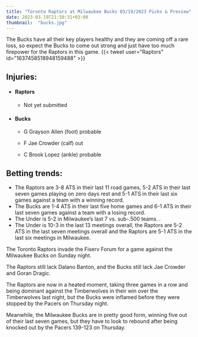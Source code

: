 ```yaml
---
title: "Toronto Raptors at Milwaukee Bucks 03/19/2023 Picks & Preview"
date: 2023-03-19T21:50:31+03:00
thumbnail:  "bucks.jpg"
---
```

The Bucks have all their key players healthy and they are coming off a rare loss, so expect the Bucks to come out strong and just have too much firepower for the Raptors in this game.<!--more-->
{{< tweet user="Raptors" id="1637458518948159488" >}}

## Injuries:

  - #### Raptors

    - Not yet submitted

  - #### Bucks

    - G Grayson Allen (foot) probable

    - F Jae Crowder (calf) out

    - C Brook Lopez (ankle) probable

## Betting trends:

  - The Raptors are 3-8 ATS in their last 11 road games, 5-2 ATS in their last seven games playing on zero days rest and 5-1 ATS in their last six games against a team with a winning record.
  - The Bucks are 1-4 ATS in their last five home games and 6-1 ATS in their last seven games against a team with a losing record.
  - The Under is 5-2 in Milwaukee’s last 7 vs. sub-.500 teams. .
  - The Under is 10-3 in the last 13 meetings overall, the Raptors are 5-2 ATS in the last seven meetings overall and the Raptors are 5-1 ATS in the last six meetings in Milwaukee.

The Toronto Raptors invade the Fiserv Forum for a game against the Milwaukee Bucks on Sunday night.

The Raptors still lack Dalano Banton, and the Bucks still lack Jae Crowder and Goran Dragic.

The Raptors are now in a heated moment, taking three games in a row and being dominant against the Timberwolves in their win over the Timberwolves last night, but the Bucks were inflamed before they were stopped by the Pacers on Thursday night.

Meanwhile, the Milwaukee Bucks are in pretty good form, winning five out of their last seven games, but they have to look to rebound after being knocked out by the Pacers 139-123 on Thursday.

